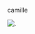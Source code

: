  camille









![.](https://64.media.tumblr.com/02b93c21cdf2a60e73bcceebcd8fb342/tumblr_nq1qugtSGR1upzrywo2_400.gifv)
